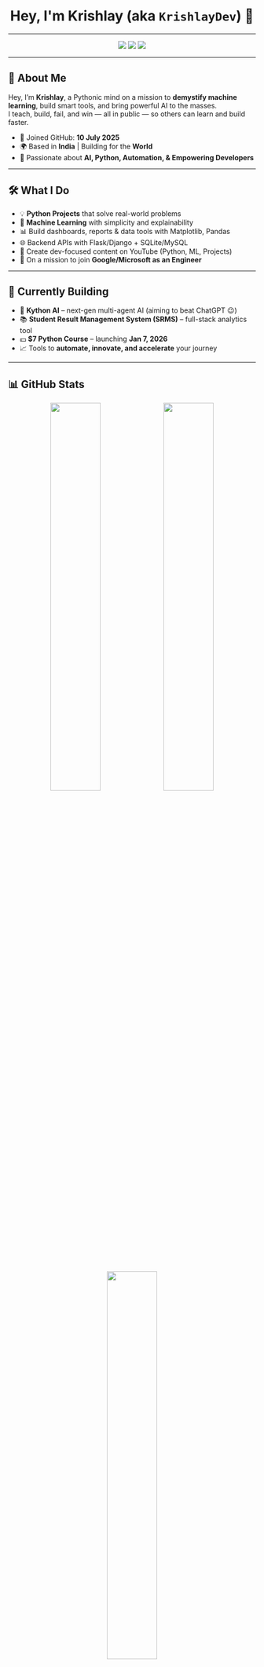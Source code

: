 <h1 align="center">Hey, I'm Krishlay (aka <code>KrishlayDev</code>) 👋</h1>

---

<p align="center">
  <a href="https://instagram.com/krishlaydev"><img src="https://img.shields.io/badge/Instagram-%40krishlaydev-E4405F?style=for-the-badge&logo=instagram&logoColor=white"/></a>
  <a href="mailto:krishlay2026@gmail.com"><img src="https://img.shields.io/badge/Email-krishlay2026%40gmail.com-D14836?style=for-the-badge&logo=gmail&logoColor=white"/></a>
  <a href="https://whatsapp.com/channel/0029Vb5mRhe8kyyD5NvXdu3E"><img src="https://img.shields.io/badge/WhatsApp-Channel-25D366?style=for-the-badge&logo=whatsapp&logoColor=white" /></a>
</p>

---

## 🚀 About Me

Hey, I’m **Krishlay**, a Pythonic mind on a mission to **demystify machine learning**, build smart tools, and bring powerful AI to the masses.  
I teach, build, fail, and win — all in public — so others can learn and build faster.

- 📅 Joined GitHub: **10 July 2025**  
- 🌍 Based in **India** | Building for the **World**  
- 🔭 Passionate about **AI, Python, Automation, & Empowering Developers**

---

## 🛠️ What I Do

- 💡 **Python Projects** that solve real-world problems
- 🤖 **Machine Learning** with simplicity and explainability
- 📊 Build dashboards, reports & data tools with Matplotlib, Pandas
- 🌐 Backend APIs with Flask/Django + SQLite/MySQL
- 🎥 Create dev-focused content on YouTube (Python, ML, Projects)
- 💼 On a mission to join **Google/Microsoft as an Engineer**

---

## 🔧 Currently Building

- 🧠 **Kython AI** – next-gen multi-agent AI (aiming to beat ChatGPT 😉)  
- 📚 **Student Result Management System (SRMS)** – full-stack analytics tool  
- 💵 **$7 Python Course** – launching **Jan 7, 2026**  
- 📈 Tools to **automate, innovate, and accelerate** your journey

---

## 📊 GitHub Stats

<p align="center">
  <img src="https://github-readme-stats.vercel.app/api?username=KrishlayDev&show_icons=true&theme=radical" width="45%" />
  <img src="https://github-readme-streak-stats.herokuapp.com?user=KrishlayDev&theme=tokyonight" width="45%" />
</p>

<p align="center">
  <img src="https://github-readme-stats.vercel.app/api/top-langs/?username=KrishlayDev&layout=compact&theme=tokyonight" width="45%" />
</p>

---

## 🌐 Let’s Connect

- 🎥 YouTuber @ [KrishlayDev](https://youtube.com/@DevKrishlay)
- 📬 Email: [krishlay2026@gmail.com](mailto:krishlay2026@gmail.com)  
- 🧠 Instagram: [@krishlaydev](https://instagram.com/krishlaydev)
- 📲 WhatsApp Channel: [Join Here](https://whatsapp.com/channel/0029Vb5mRhe8kyyD5NvXdu3E)  
- 🔗 GitHub: [github.com/KrishlayDev](https://github.com/KrishlayDev)

---

## ⚡ Mission Statement

> **"Empowering the next billion with code, clarity & courage.  
> Let’s automate what’s boring and innovate what matters."**

---

## 🧠 Philosophy

> Code for humans, not just machines.  
> Think sharp, build smart, share freely.

---

## 💬 Message to Visitors

Thanks for stopping by.  
📌 **Star a repo**. 🍴 Fork it. 💬 DM me.  
Let’s **build something legendary together.**

---

<h3 align="center">🌐 Explore More</h3>
<p align="center">
  <a href="https://youtube.com/@DevKrishlay" target="_blank">
    <img src="https://img.shields.io/badge/-Watch%20on%20YouTube-FF0000?style=for-the-badge&logo=youtube&logoColor=white" />
  </a>
  
  <a href="https://github.com/KrishlayDev" target="_blank">
    <img src="https://img.shields.io/badge/-Follow%20on%20GitHub-181717?style=for-the-badge&logo=github&logoColor=white" />
  </a>
  
  <a href="https://instagram.com/krishlaydev" target="_blank">
    <img src="https://img.shields.io/badge/-Follow%20on%20Instagram-E4405F?style=for-the-badge&logo=instagram&logoColor=white" />
  </a>
  
  <a href="mailto:krishlay2026@gmail.com" target="_blank">
    <img src="https://img.shields.io/badge/-Email%20Me-D14836?style=for-the-badge&logo=gmail&logoColor=white" />
  </a>
  
  <a href="https://whatsapp.com/channel/0029Vb5mRhe8kyyD5NvXdu3E" target="_blank">
    <img src="https://img.shields.io/badge/-Join%20My%20WhatsApp%20Channel-25D366?style=for-the-badge&logo=whatsapp&logoColor=white" />
  </a>
</p>




